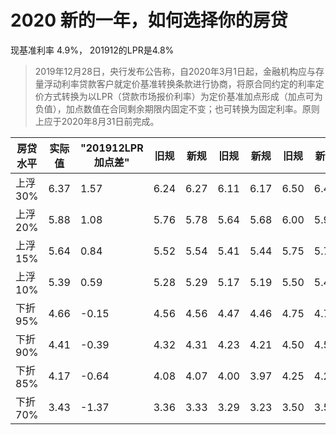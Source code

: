 # 2020 新的一年，如何选择你的房贷

 现基准利率 4.9%， 201912的LPR是4.8%

> 2019年12月28日，央行发布公告称，自2020年3月1日起，金融机构应与存量浮动利率贷款客户就定价基准转换条款进行协商，将原合同约定的利率定价方式转换为以LPR（贷款市场报价利率）为定价基准加点形成（加点可为负值），加点数值在合同剩余期限内固定不变；也可转换为固定利率。原则上应于2020年8月31日前完成。


| 房贷水平	| 实际值	|"201912LPR加点差"|	旧规|	新规|	旧规|	新规|	旧规|	新规|	旧规|	新规|
| ------------- | ----------- | ----------- | ----------- | ----------- | ----------- | ----------- | ----------- | ----------- | ----------- | ----------- |
|上浮 30%	|6.37 	|1.57 	|6.24 	|6.27 	|6.11 	|6.17 	|6.50 	|6.47 	|6.63 	|6.57 |
|上浮 20%	|5.88 	|1.08 	|5.76 	|5.78 	|5.64 	|5.68 	|6.00 	|5.98 	|6.12 	|6.08 |
|上浮 15%	|5.64 	|0.84 	|5.52 	|5.54 	|5.41 	|5.44 	|5.75 	|5.74 	|5.87 	|5.84 |
|上浮 10%	|5.39 	|0.59 	|5.28 	|5.29 	|5.17 	|5.19 	|5.50 	|5.49 	|5.61 	|5.59 |
|下折 95%	|4.66 	|-0.15 	|4.56 	|4.56 	|4.47 	|4.46 	|4.75 	|4.76 	|4.85 	|4.86 |
|下折 90%	|4.41 	|-0.39 	|4.32 	|4.31 	|4.23 	|4.21 	|4.50 	|4.51 	|4.59 	|4.61 |
|下折 85%	|4.17 	|-0.64 	|4.08 	|4.07 	|4.00 	|3.97 	|4.25 	|4.27 	|4.34 	|4.37 |
|下折 70%	|3.43 	|-1.37 	|3.36 	|3.33 	|3.29 	|3.23 	|3.50 	|3.53 	|3.57 	|3.63 |
